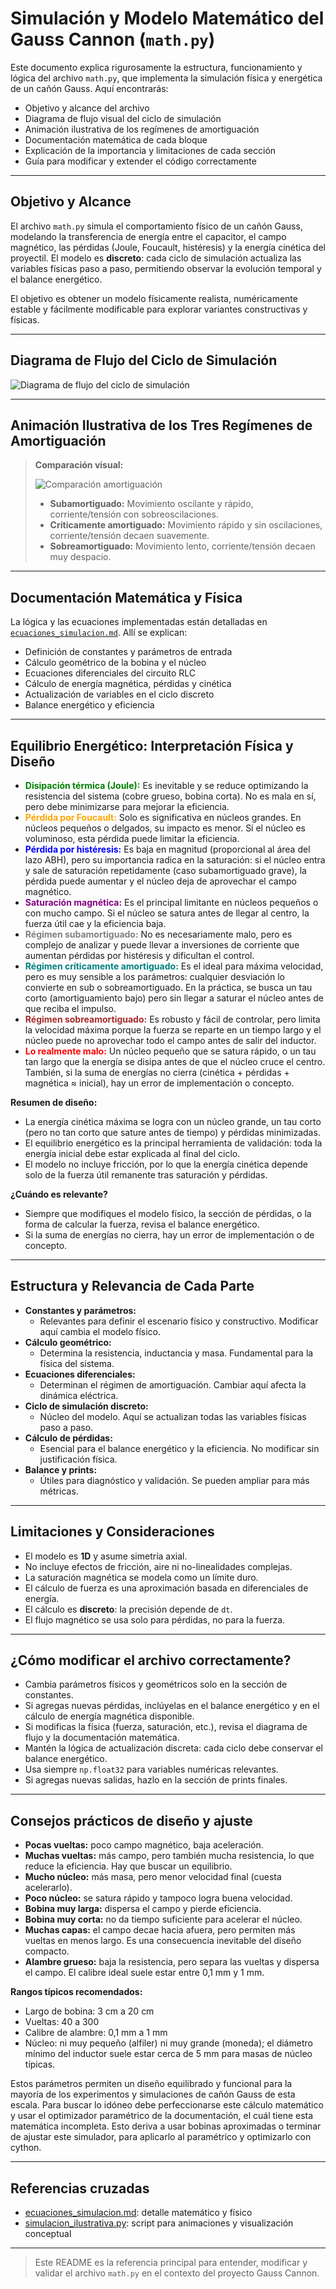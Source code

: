 # Simulación y Modelo Matemático del Gauss Cannon (`math.py`)

Este documento explica rigurosamente la estructura, funcionamiento y lógica del archivo `math.py`, que implementa la simulación física y energética de un cañón Gauss. Aquí encontrarás:
- Objetivo y alcance del archivo
- Diagrama de flujo visual del ciclo de simulación
- Animación ilustrativa de los regímenes de amortiguación
- Documentación matemática de cada bloque
- Explicación de la importancia y limitaciones de cada sección
- Guía para modificar y extender el código correctamente

---

## Objetivo y Alcance

El archivo `math.py` simula el comportamiento físico de un cañón Gauss, modelando la transferencia de energía entre el capacitor, el campo magnético, las pérdidas (Joule, Foucault, histéresis) y la energía cinética del proyectil. El modelo es **discreto**: cada ciclo de simulación actualiza las variables físicas paso a paso, permitiendo observar la evolución temporal y el balance energético.

El objetivo es obtener un modelo físicamente realista, numéricamente estable y fácilmente modificable para explorar variantes constructivas y físicas.

---

## Diagrama de Flujo del Ciclo de Simulación

![Diagrama de flujo del ciclo de simulación](.data/DiagramaDeFlujo.png)

---

## Animación Ilustrativa de los Tres Regímenes de Amortiguación

> **Comparación visual:**
>
> <img src=".data/animacion_amortiguacion.gif" alt="Comparación amortiguación" style="max-width: 100%; height: auto;" />
>
> - **Subamortiguado:** Movimiento oscilante y rápido, corriente/tensión con sobreoscilaciones.
> - **Críticamente amortiguado:** Movimiento rápido y sin oscilaciones, corriente/tensión decaen suavemente.
> - **Sobreamortiguado:** Movimiento lento, corriente/tensión decaen muy despacio.

---

## Documentación Matemática y Física

La lógica y las ecuaciones implementadas están detalladas en [`ecuaciones_simulacion.md`](ecuaciones_simulacion.md). Allí se explican:
- Definición de constantes y parámetros de entrada
- Cálculo geométrico de la bobina y el núcleo
- Ecuaciones diferenciales del circuito RLC
- Cálculo de energía magnética, pérdidas y cinética
- Actualización de variables en el ciclo discreto
- Balance energético y eficiencia

---

## Equilibrio Energético: Interpretación Física y Diseño

- <span style="color:green; font-weight:bold">**Disipación térmica (Joule):**</span> Es inevitable y se reduce optimizando la resistencia del sistema (cobre grueso, bobina corta). No es mala en sí, pero debe minimizarse para mejorar la eficiencia.
- <span style="color:orange; font-weight:bold">**Pérdida por Foucault:**</span> Solo es significativa en núcleos grandes. En núcleos pequeños o delgados, su impacto es menor. Si el núcleo es voluminoso, esta pérdida puede limitar la eficiencia.
- <span style="color:blue; font-weight:bold">**Pérdida por histéresis:**</span> Es baja en magnitud (proporcional al área del lazo ABH), pero su importancia radica en la saturación: si el núcleo entra y sale de saturación repetidamente (caso subamortiguado grave), la pérdida puede aumentar y el núcleo deja de aprovechar el campo magnético.
- <span style="color:purple; font-weight:bold">**Saturación magnética:**</span> Es el principal limitante en núcleos pequeños o con mucho campo. Si el núcleo se satura antes de llegar al centro, la fuerza útil cae y la eficiencia baja.
- <span style="color:gray; font-weight:bold">**Régimen subamortiguado:**</span> No es necesariamente malo, pero es complejo de analizar y puede llevar a inversiones de corriente que aumentan pérdidas por histéresis y dificultan el control.
- <span style="color:teal; font-weight:bold">**Régimen críticamente amortiguado:**</span> Es el ideal para máxima velocidad, pero es muy sensible a los parámetros: cualquier desviación lo convierte en sub o sobreamortiguado. En la práctica, se busca un tau corto (amortiguamiento bajo) pero sin llegar a saturar el núcleo antes de que reciba el impulso.
- <span style="color:brown; font-weight:bold">**Régimen sobreamortiguado:**</span> Es robusto y fácil de controlar, pero limita la velocidad máxima porque la fuerza se reparte en un tiempo largo y el núcleo puede no aprovechar todo el campo antes de salir del inductor.
- <span style="color:red; font-weight:bold">**Lo realmente malo:**</span> Un núcleo pequeño que se satura rápido, o un tau tan largo que la energía se disipa antes de que el núcleo cruce el centro. También, si la suma de energías no cierra (cinética + pérdidas + magnética ≈ inicial), hay un error de implementación o concepto.

**Resumen de diseño:**
- La energía cinética máxima se logra con un núcleo grande, un tau corto (pero no tan corto que sature antes de tiempo) y pérdidas minimizadas.
- El equilibrio energético es la principal herramienta de validación: toda la energía inicial debe estar explicada al final del ciclo.
- El modelo no incluye fricción, por lo que la energía cinética depende solo de la fuerza útil remanente tras saturación y pérdidas.

**¿Cuándo es relevante?**
- Siempre que modifiques el modelo físico, la sección de pérdidas, o la forma de calcular la fuerza, revisa el balance energético.
- Si la suma de energías no cierra, hay un error de implementación o de concepto.

---

## Estructura y Relevancia de Cada Parte

- **Constantes y parámetros:**
  - Relevantes para definir el escenario físico y constructivo. Modificar aquí cambia el modelo físico.
- **Cálculo geométrico:**
  - Determina la resistencia, inductancia y masa. Fundamental para la física del sistema.
- **Ecuaciones diferenciales:**
  - Determinan el régimen de amortiguación. Cambiar aquí afecta la dinámica eléctrica.
- **Ciclo de simulación discreto:**
  - Núcleo del modelo. Aquí se actualizan todas las variables físicas paso a paso.
- **Cálculo de pérdidas:**
  - Esencial para el balance energético y la eficiencia. No modificar sin justificación física.
- **Balance y prints:**
  - Útiles para diagnóstico y validación. Se pueden ampliar para más métricas.

---

## Limitaciones y Consideraciones

- El modelo es **1D** y asume simetría axial.
- No incluye efectos de fricción, aire ni no-linealidades complejas.
- La saturación magnética se modela como un límite duro.
- El cálculo de fuerza es una aproximación basada en diferenciales de energía.
- El cálculo es **discreto**: la precisión depende de `dt`.
- El flujo magnético se usa solo para pérdidas, no para la fuerza.

---

## ¿Cómo modificar el archivo correctamente?

- Cambia parámetros físicos y geométricos solo en la sección de constantes.
- Si agregas nuevas pérdidas, inclúyelas en el balance energético y en el cálculo de energía magnética disponible.
- Si modificas la física (fuerza, saturación, etc.), revisa el diagrama de flujo y la documentación matemática.
- Mantén la lógica de actualización discreta: cada ciclo debe conservar el balance energético.
- Usa siempre `np.float32` para variables numéricas relevantes.
- Si agregas nuevas salidas, hazlo en la sección de prints finales.

---

## Consejos prácticos de diseño y ajuste

- **Pocas vueltas:** poco campo magnético, baja aceleración.
- **Muchas vueltas:** más campo, pero también mucha resistencia, lo que reduce la eficiencia. Hay que buscar un equilibrio.
- **Mucho núcleo:** más masa, pero menor velocidad final (cuesta acelerarlo).
- **Poco núcleo:** se satura rápido y tampoco logra buena velocidad.
- **Bobina muy larga:** dispersa el campo y pierde eficiencia.
- **Bobina muy corta:** no da tiempo suficiente para acelerar el núcleo.
- **Muchas capas:** el campo decae hacia afuera, pero permiten más vueltas en menos largo. Es una consecuencia inevitable del diseño compacto.
- **Alambre grueso:** baja la resistencia, pero separa las vueltas y dispersa el campo. El calibre ideal suele estar entre 0,1 mm y 1 mm.

**Rangos típicos recomendados:**
- Largo de bobina: 3 cm a 20 cm
- Vueltas: 40 a 300
- Calibre de alambre: 0,1 mm a 1 mm
- Núcleo: ni muy pequeño (alfiler) ni muy grande (moneda); el diámetro mínimo del inductor suele estar cerca de 5 mm para masas de núcleo típicas.

Estos parámetros permiten un diseño equilibrado y funcional para la mayoría de los experimentos y simulaciones de cañón Gauss de esta escala. Para buscar lo idóneo debe perfeccionarse este cálculo matemático y usar el optimizador paramétrico de la documentación, el cuál tiene esta matemática incompleta. Esto deriva a usar bobinas aproximadas o terminar de ajustar este simulador, para aplicarlo al paramétrico y optimizarlo con cython.

---

## Referencias cruzadas
- [ecuaciones_simulacion.md](ecuaciones_simulacion.md): detalle matemático y físico
- [simulacion_ilustrativa.py](simulacion_ilustrativa.py): script para animaciones y visualización conceptual

---

> Este README es la referencia principal para entender, modificar y validar el archivo `math.py` en el contexto del proyecto Gauss Cannon.
